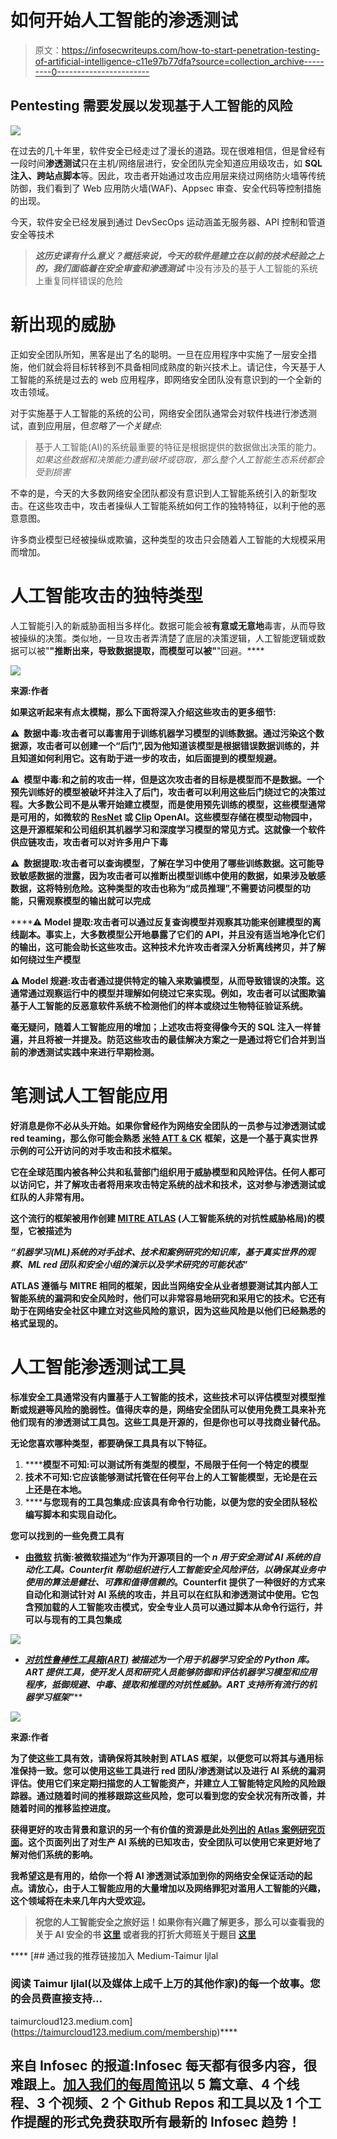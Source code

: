 # 如何开始人工智能的渗透测试

> 原文：<https://infosecwriteups.com/how-to-start-penetration-testing-of-artificial-intelligence-c11e97b77dfa?source=collection_archive---------0----------------------->

## Pentesting 需要发展以发现基于人工智能的风险

![](img/08f148519a33ad407cd4e46c60d1705d.png)

在过去的几十年里，软件安全已经走过了漫长的道路。现在很难相信，但是曾经有一段时间**渗透测试**只在主机/网络层进行，安全团队完全知道应用级攻击，如 **SQL 注入、跨站点脚本**等。因此，攻击者开始通过攻击应用层来绕过网络防火墙等传统防御，我们看到了 Web 应用防火墙(WAF)、Appsec 审查、安全代码等控制措施的出现。

今天，软件安全已经发展到通过 DevSecOps 运动涵盖无服务器、API 控制和管道安全等技术

> ***这历史课有什么意义？概括来说，今天的软件是建立在以前的技术经验之上的，我们面临着在安全审查和渗透测试*** 中没有涉及的基于人工智能的系统上重复同样错误的危险

# 新出现的威胁

正如安全团队所知，黑客是出了名的聪明。一旦在应用程序中实施了一层安全措施，他们就会将目标转移到不具备相同成熟度的新兴技术上。请记住，今天基于人工智能的系统是过去的 web 应用程序，即网络安全团队没有意识到的一个全新的攻击领域。

对于实施基于人工智能的系统的公司，网络安全团队通常会对软件栈进行渗透测试，直到应用层，但*忽略了一个关键点*:

> 基于人工智能(AI)的系统最重要的特征是根据提供的数据做出决策的能力。*如果这些数据和决策能力遭到破坏或窃取，那么整个人工智能生态系统都会受到损害*

不幸的是，今天的大多数网络安全团队都没有意识到人工智能系统引入的新型攻击。在这些攻击中，攻击者操纵人工智能系统如何工作的独特特征，以利于他的恶意意图。

许多商业模型已经被操纵或欺骗，这种类型的攻击只会随着人工智能的大规模采用而增加。

# 人工智能攻击的独特类型

人工智能引入的新威胁面相当多样化。数据可能会被**有意或无意地**毒害，从而导致被操纵的决策。类似地，一旦攻击者弄清楚了底层的决策逻辑，人工智能逻辑或数据可以被"**"推断出来，导致数据提取，而模型可以被"**"回避。****

****![](img/928dc4766b6b493c373a41712de3cc56.png)****

****来源:作者****

****如果这听起来有点太模糊，那么下面将深入介绍这些攻击的更多细节:****

****⚠ ️ **数据中毒**:攻击者可以毒害用于训练机器学习模型的训练数据。通过污染这个数据源，攻击者可以创建一个“后门”,因为他知道该模型是根据错误数据训练的，并且知道如何利用它。这有助于进一步的攻击，如后面提到的模型规避。****

****⚠ ️ **模型中毒**:和之前的攻击一样，但是这次攻击者的目标是模型而不是数据。一个预先训练好的模型被破坏并注入了后门，攻击者可以利用这些后门绕过它的决策过程。大多数公司不是从零开始建立模型，而是使用预先训练的模型，这些模型通常是可用的，如微软的 [ResNet](https://www.microsoft.com/en-us/research/blog/microsoft-vision-model-resnet-50-combines-web-scale-data-and-multi-task-learning-to-achieve-state-of-the-art/) 或 [Clip](https://openai.com/blog/clip/) OpenAI。这些模型存储在模型动物园中，这是开源框架和公司组织其机器学习和深度学习模型的常见方式。这就像一个软件供应链攻击，攻击者可以对许多用户下毒****

****⚠ ️ **数据提取**:攻击者可以查询模型，了解在学习中使用了哪些训练数据。这可能导致敏感数据的泄露，因为攻击者可以推断出模型训练中使用的数据，如果涉及敏感数据，这将特别危险。这种类型的攻击也称为“成员推理”,不需要访问模型的功能，只需观察模型的输出就可以完成****

****⚠ **️Model 提取:**攻击者可以通过反复查询模型并观察其功能来创建模型的离线副本。事实上，大多数模型公开地暴露了它们的 API，并且没有适当地净化它们的输出，这可能会助长这些攻击。这种技术允许攻击者深入分析离线拷贝，并了解如何绕过生产模型****

****⚠ **️Model 规避:攻击者**通过提供特定的输入来欺骗模型，从而导致错误的决策。这通常通过观察运行中的模型并理解如何绕过它来实现。例如，攻击者可以试图欺骗基于人工智能的反恶意软件系统不检测他们的样本或绕过生物特征验证系统。****

****毫无疑问，随着人工智能应用的增加；上述攻击将变得像今天的 SQL 注入一样普遍，并且将被一并提及。防范这些攻击的最佳解决方案之一是通过将它们合并到当前的渗透测试实践中来进行早期检测。****

# ****笔测试人工智能应用****

****好消息是你不必从头开始。如果你曾经作为网络安全团队的一员参与过渗透测试或 red teaming，那么你可能会熟悉 [**米特 ATT & CK**](https://attack.mitre.org/) 框架，这是一个基于真实世界示例的可公开访问的对手攻击和技术框架。****

****它在全球范围内被各种公共和私营部门组织用于威胁模型和风险评估。任何人都可以访问它，并了解攻击者将用来攻击特定系统的战术和技术，这对参与渗透测试或红队的人非常有用。****

****这个流行的框架被用作创建 [**MITRE ATLAS**](https://atlas.mitre.org/) (人工智能系统的对抗性威胁格局)的模型，它被描述为****

*****“机器学习(ML)系统的对手战术、技术和案例研究的知识库，基于真实世界的观察、ML red 团队和安全小组的演示以及学术研究的可能状态*”****

****ATLAS 遵循与 MITRE 相同的框架，因此当网络安全从业者想要测试其内部人工智能系统的漏洞和安全风险时，他们可以非常容易地研究和采用它的技术。它还有助于在网络安全社区中建立对这些风险的意识，因为这些风险是以他们已经熟悉的格式呈现的。****

# ****人工智能渗透测试工具****

****标准安全工具通常没有内置基于人工智能的技术，这些技术可以评估模型对模型推断或规避等风险的脆弱性。值得庆幸的是，网络安全团队可以使用免费工具来补充他们现有的渗透测试工具包。这些工具是开源的，但是你也可以寻找商业替代品。****

****无论您喜欢哪种类型，都要确保工具具有以下特征。****

1.  ******模型不可知:**可以测试所有类型的模型，不局限于任何一个特定的模型****
2.  ******技术不可知**:它应该能够测试托管在任何平台上的人工智能模型，无论是在云上还是在本地。****
3.  ******与您现有的工具包集成:**应该具有命令行功能，以便为您的安全团队轻松编写脚本和实现自动化。****

****您可以找到的一些免费工具有****

*   ****[**由微软**](https://github.com/Azure/counterfit) 抗衡:被微软描述为“作为开源项目的一个 *n 用于安全测试 AI 系统的自动化工具。Counterfit 帮助组织进行人工智能安全风险评估，以确保其业务中使用的算法是健壮、可靠和值得信赖的*。Counterfit 提供了一种很好的方式来自动化和测试针对 AI 系统的攻击，并且可以在红队和渗透测试中使用。它包含预加载的人工智能攻击模式，安全专业人员可以通过脚本从命令行运行，并可以与现有的工具包集成****

****![](img/e16b3cfb8a3fae0620635578c7ee55cc.png)****

*   ****[**对抗性鲁棒性工具箱(ART)**](https://github.com/Trusted-AI/adversarial-robustness-toolbox) 被描述为*一个用于机器学习安全的 Python 库。ART 提供工具，使开发人员和研究人员能够防御和评估机器学习模型和应用程序，抵御规避、中毒、提取和推理的对抗性威胁。ART 支持所有流行的机器学习框架"*****

****![](img/b6902b5a05f97dc75346229c000cc749.png)****

****来源:作者****

****为了使这些工具有效，请确保将其映射到 **ATLAS** 框架，以便您可以将其与通用标准保持一致。您可以使用这些工具进行 red 团队/渗透测试以及进行 AI 系统的漏洞评估。使用它们来定期扫描您的人工智能资产，并建立人工智能特定风险的风险跟踪器。通过随着时间的推移跟踪这些风险，您可以看到您的安全状况有所改善，并随着时间的推移监控进度。****

****获得更好的攻击背景和意识的另一个有价值的资源是此处[列出的 Atlas 案例研究页面](https://atlas.mitre.org/studies)。这个页面列出了对生产 AI 系统的已知攻击，安全团队可以使用它来更好地了解对他们系统的影响。****

****我希望这是有用的，给你一个将 AI 渗透测试添加到你的网络安全保证活动的起点。请放心，由于人工智能应用的大量增加以及网络罪犯对滥用人工智能的兴趣，这个领域将在未来几年内大受欢迎。****

> ******祝您的人工智能安全之旅好运！如果你有兴趣了解更多，那么可以查看我的关于 AI 安全的书** [**这里**](https://www.amazon.com/Artificial-Intelligence-Governance-Cyber-Security-beginners/dp/B09YHK8L2T/) **或者我的打折大师班关于题目** [**这里**](https://cloudsecguy.gumroad.com/l/aigovernance/1tojq7p?_gl=1*1c51k6t*_ga*MzQ0NDEyMjc4LjE2NDM3MTgwOTU.*_ga_6LJN6D94N6*MTY2MzA5NTE4Ni4yNzEuMS4xNjYzMDk1MTkzLjAuMC4w)****

****[](https://taimurcloud123.medium.com/membership) [## 通过我的推荐链接加入 Medium-Taimur Ijlal

### 阅读 Taimur Ijlal(以及媒体上成千上万的其他作家)的每一个故事。您的会员费直接支持…

taimurcloud123.medium.com](https://taimurcloud123.medium.com/membership)**** 

## ****来自 Infosec 的报道:Infosec 每天都有很多内容，很难跟上。[加入我们的每周简讯](https://weekly.infosecwriteups.com/)以 5 篇文章、4 个线程、3 个视频、2 个 Github Repos 和工具以及 1 个工作提醒的形式免费获取所有最新的 Infosec 趋势！****